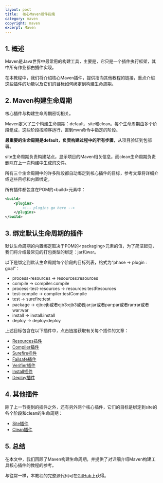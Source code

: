 ```yaml
---
layout: post
title:  核心Maven插件指南
category: maven
copyright: maven
excerpt: Maven
---
```


## 1. 概述

Maven是Java世界中最常用的构建工具，主要是，它只是一个插件执行框架，其中所有作业都由插件实现。

在本教程中，我们将介绍核心Maven插件，提供指向其他教程的链接，重点介绍这些插件的功能以及它们的目标如何绑定到构建生命周期。

## 2. Maven构建生命周期

核心插件与构建生命周期密切相关。

Maven定义了三个构建生命周期：default、site和clean。每个生命周期由多个阶段组成，这些阶段按顺序运行，直到mvn命令中指定的阶段。

**最重要的生命周期是default，负责构建过程中的所有步骤**，从项目验证到包部署。

site生命周期负责构建站点，显示项目的Maven相关信息，而clean生命周期负责删除在上一次构建中生成的文件。

所有三个生命周期中的许多阶段都自动绑定到核心插件的目标，参考文章将详细介绍这些目标和内置绑定。

所有插件都包含在POM的<build\>元素中：

```xml
<build>
    <plugins>
        <!-- plugins go here -->
    </plugins>
</build>
```

## 3. 绑定默认生命周期的插件 

默认生命周期的内置绑定取决于POM的<packaging\>元素的值，为了简洁起见，我们将介绍最常见的打包类型的绑定：jar和war。

以下是绑定到默认生命周期每个阶段的目标列表，格式为“phase -> plugin : goal”：

-   process-resources -> resources:resources
-   compile -> compiler:compile
-   process-test-resources -> resources:testResources
-   test-compile -> compiler:testCompile
-   test -> surefire:test
-   package -> ejb:ejb或者ejb3:ejb3或者jar:jar或者par:par或者rar:rar或者war:war
-   install -> install:install
-   deploy -> deploy:deploy

上述目标包含在以下插件中，点击链接获取有关每个插件的文章：

-   [Resources插件](https://www.baeldung.com/maven-resources-plugin)
-   [Compiler插件](https://www.baeldung.com/maven-compiler-plugin)
-   [Surefire插件](https://www.baeldung.com/maven-surefire-plugin)
-   [Failsafe插件](https://www.baeldung.com/maven-failsafe-plugin)
-   [Verifier插件](https://www.baeldung.com/maven-verifier-plugin)
-   [Install插件](https://www.baeldung.com/maven-install-plugin)
-   [Deploy插件](https://www.baeldung.com/maven-deploy-plugin)

## 4. 其他插件

除了上一节提到的插件之外，还有另外两个核心插件，它们的目标是绑定到site的各个阶段和clean的生命周期：

-   [Site插件](https://www.baeldung.com/maven-site-plugin)
-   [Clean插件](https://www.baeldung.com/maven-clean-plugin)

## 5. 总结

在本文中，我们回顾了Maven构建生命周期，并提供了对详细介绍Maven构建工具核心插件的教程的参考。

与往常一样，本教程的完整源代码可在[GitHub](https://github.com/tuyucheng7/taketoday-tutorial4j/tree/master/maven.modules)上获得。